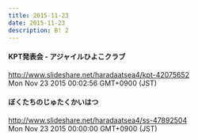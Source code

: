 ```yaml
---
title: 2015-11-23
date: 2015-11-23
description: B! 2
---
```


#### KPT発表会 - アジャイルひよこクラブ
http://www.slideshare.net/haradaatsea4/kpt-42075652<br>
Mon Nov 23 2015 00:02:56 GMT+0900 (JST)<br>


#### ぼくたちのじゅたくかいはつ
http://www.slideshare.net/haradaatsea4/ss-47892504<br>
Mon Nov 23 2015 00:00:00 GMT+0900 (JST)<br>


